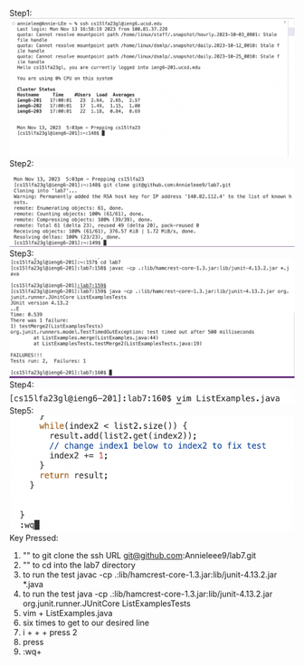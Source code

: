 Step1:
![Image](step1.png)
Step2:
![Image](step2.png)
Step3:
![Image](step3.png)
Step4:
![Image](step4.png)
Step5:
![Image](step5.png)
Key Pressed:

1. "<up><up><up><up>" to git clone the ssh URL  git@github.com:Annieleee9/lab7.git
2. "<up><up><up>" to cd into the lab7 directory
3. <up><up> to run the test javac -cp .:lib/hamcrest-core-1.3.jar:lib/junit-4.13.2.jar *.java
4. <up> to run the test java -cp .:lib/hamcrest-core-1.3.jar:lib/junit-4.13.2.jar org.junit.runner.JUnitCore ListExamplesTests
5. vim <space> + ListExamples.java
6. <up> six times to get to our desired line
7. i + <right> + <backspace> + press 2
8. press <esc>
9. :wq+ <Enter>
